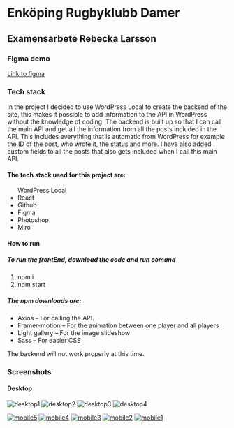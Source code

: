 <h1>Enköping Rugbyklubb Damer </h1>
<h2>Examensarbete Rebecka Larsson </h2> 

<h3> Figma demo </h3>
<a href="https://www.figma.com/file/WDDTXRhkktL4eHacOzOKuz/Enk%C3%B6ping-Rugbyklubb?node-id=7%3A291&t=NHIJlgKlvpTzTCgQ-1">Link to figma</a>

<h3>Tech stack</h3>
<p>In the project I decided to use WordPress Local to create the backend of the site, this makes it possible to add information to the API in WordPress without the knowledge of coding. The backend is built up so that I can call the main API and get all the information from all the posts included in the API. This includes everything that is automatic from WordPress for example the ID of the post, who wrote it, the status and more. I have also added custom fields to all the posts that also gets included when I call this main API.</p>

<h4>The tech stack used for this project are: </h4>
<ul
<li>WordPress Local</li> 
<li>React</li>
<li>Github</li>
<li>Figma</li>
<li>Photoshop</li>
        <li>Miro</li>
        </ul>

<h4> How to run </h4>

<h5>To run the frontEnd, download the code and run comand </h5>
<ol><li>npm i</li>
        <li>npm start </li></ol>

<h5>The npm downloads are: </h5>
<ul>
<li>Axios – For calling the API.</li>
<li>Framer-motion – For the animation between one player and all players</li>
<li>Light gallery – For the image slideshow</li>
        <li>Sass – For easier CSS</li></ul>

<p>The backend will not work properly at this time.</p>

<h3>Screenshots</h3>
<h4>Desktop</h4>
<img src="https://i.ibb.co/tHbQ81t/desktop1.png" alt="desktop1" border="0">
<img src="https://i.ibb.co/wYfdwQ3/desktop2.png" alt="desktop2" border="0">
<img src="https://i.ibb.co/bNh8gnk/desktop3.png" alt="desktop3" border="0">
<img src="https://i.ibb.co/2kQx0DC/desktop4.png" alt="desktop4" border="0">

<a href="https://ibb.co/NSvGfc7"><img src="https://i.ibb.co/GT6rGzF/mobile5.png" alt="mobile5" border="0"></a>
<a href="https://ibb.co/ZBtbw2g"><img src="https://i.ibb.co/gSHcX4W/mobile4.png" alt="mobile4" border="0"></a>
<a href="https://ibb.co/f8HS78m"><img src="https://i.ibb.co/n3j0S3h/mobile3.png" alt="mobile3" border="0"></a>
<a href="https://ibb.co/5nrn3Dm"><img src="https://i.ibb.co/WPkPX9Z/mobile2.png" alt="mobile2" border="0"></a>
<a href="https://ibb.co/SsL2Df1"><img src="https://i.ibb.co/WxTQNVd/mobile1.png" alt="mobile1" border="0"></a>


